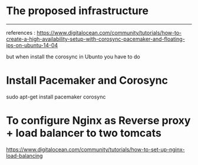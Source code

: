 # The proposed infrastructure
----------------------------
references : https://www.digitalocean.com/community/tutorials/how-to-create-a-high-availability-setup-with-corosync-pacemaker-and-floating-ips-on-ubuntu-14-04

but when install the corosync in Ubunto you have to do 
# Install Pacemaker and Corosync

sudo apt-get install pacemaker corosync

# To configure Nginx as Reverse proxy + load balancer to two tomcats

https://www.digitalocean.com/community/tutorials/how-to-set-up-nginx-load-balancing

 

